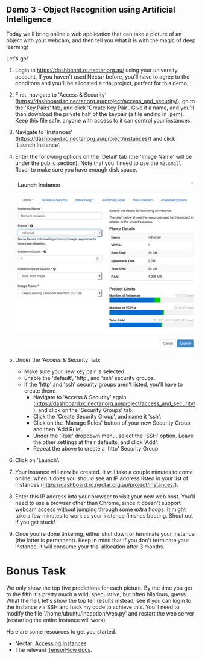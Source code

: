 ## Demo 3 - Object Recognition using Artificial Intelligence

Today we'll bring online a web application that can take a picture of an object with your webcam, and then tell you what it is with the magic of deep learning!

Let's go!

1. Login to https://dashboard.rc.nectar.org.au/ using your university account. If you haven't used Nectar before, you'll have to agree to the conditons and you'll be allocated a trial project, perfect for this demo.

2. First, navigate to 'Access & Security' (https://dashboard.rc.nectar.org.au/project/access_and_security/), go to the 'Key Pairs' tab, and click 'Create Key Pair'. Give it a name, and you'll then download the private half of the keypair (a file ending in .pem). Keep this file safe, anyone with access to it can control your instances.
3. Navigate to 'Instances' (https://dashboard.rc.nectar.org.au/project/instances/) and click 'Launch Instance'.

3. Enter the following options on the 'Detail' tab (the 'Image Name' will be under the public section). Note that you'll need to use the `m2.small` flavor to make sure you have enough disk space.

    ![](images/demo3_1.png)

4. Under the 'Access & Security' tab:

    * Make sure your new key pair is selected
    * Enable the 'default', 'http', and 'ssh' security groups.
    * If the 'http' and 'ssh' security groups aren't listed, you'll have to create them:
        * Navigate to 'Access & Security' again (https://dashboard.rc.nectar.org.au/project/access_and_security/), and click on the 'Security Groups' tab.
        * Click the 'Create Security Group', and name it 'ssh'.
        * Click on the 'Manage Rules' button of your new Security Group, and then 'Add Rule'.
        * Under the 'Rule' dropdown menu, select the 'SSH' option. Leave the other settings at their defaults, and click 'Add'.
        * Repeat the above to create a 'http' Security Group.
        
    
5. Click on 'Launch'. 

6. Your instance will now be created. It will take a couple minutes to come online, when it does you should see an IP address listed in your list of instances (https://dashboard.rc.nectar.org.au/project/instances/).

7. Enter this IP address into your browser to visit your new web host. You'll need to use a browser other than Chrome, since it doesn't support webcam access without jumping through some extra hoops. It might take a few minutes to work as your instance finishes booting. Shout out if you get stuck!

8. Once you're done tinkering, either shut down or terminate your instance (the latter is permanent). Keep in mind that if you don't terminate your instance, it will consume your trial allocation after 3 months.

# Bonus Task

We only show the top five predictions for each picture. By the time you get to the fifth it's pretty much a wild, speculative, but often hilarious, guess. What the hell, let's show the top ten results instead, see if you can login to the instance via SSH and hack my code to achieve this. You'll need to modify the file `/home/ubuntu/inception/web.py' and restart the web server (restarting the entire instance will work).

Here are some resources to get you started.

* Nectar: [Accessing Instances](https://support.ehelp.edu.au/support/solutions/articles/6000055446-accessing-instances)
* The relevant [TensorFlow docs](https://www.tensorflow.org/versions/r0.12/tutorials/image_recognition/index.html). 





